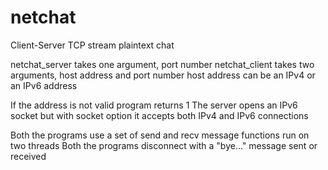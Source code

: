 # netchat
Client-Server TCP stream plaintext chat

netchat_server takes one argument, port number
netchat_client takes two arguments, host address and port number
host address can be an IPv4 or an IPv6 address

If the address is not valid program returns 1
The server opens an IPv6 socket but with socket option it accepts both IPv4 and IPv6 connections

Both the programs use a set of send and recv message functions run on two threads
Both the programs disconnect with a "bye..." message sent or received
